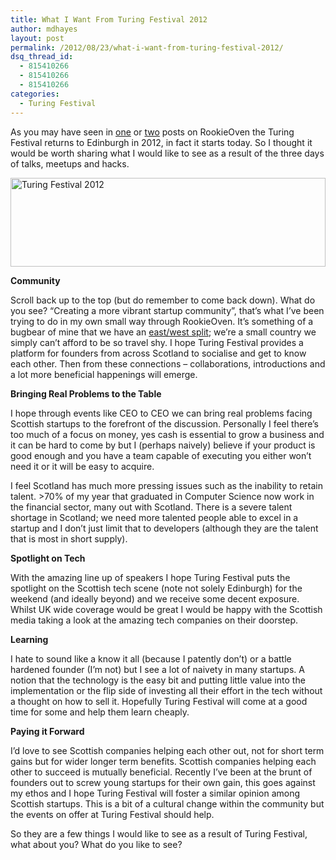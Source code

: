 ```yaml
---
title: What I Want From Turing Festival 2012
author: mdhayes
layout: post
permalink: /2012/08/23/what-i-want-from-turing-festival-2012/
dsq_thread_id:
  - 815410266
  - 815410266
  - 815410266
categories:
  - Turing Festival
---
```

As you may have seen in [one][1] or [two][2] posts on RookieOven the Turing Festival returns to Edinburgh in 2012, in fact it starts today. So I thought it would be worth sharing what I would like to see as a result of the three days of talks, meetups and hacks.

[<img class="aligncenter size-full wp-image-945" title="Turing-Festival-2012" src="http://rookieoven.com/wp-content/uploads/2012/08/Turing-Festival-2012.png" alt="Turing Festival 2012" width="504" height="142" />][3]

**Community**

Scroll back up to the top (but do remember to come back down). What do you see? &#8220;Creating a more vibrant startup community&#8221;, that&#8217;s what I&#8217;ve been trying to do in my own small way through RookieOven. It&#8217;s something of a bugbear of mine that we have an [east/west split][4]; we&#8217;re a small country we simply can&#8217;t afford to be so travel shy. I hope Turing Festival provides a platform for founders from across Scotland to socialise and get to know each other. Then from these connections &#8211; collaborations, introductions and a lot more beneficial happenings will emerge.

**Bringing Real Problems to the Table**

I hope through events like CEO to CEO we can bring real problems facing Scottish startups to the forefront of the discussion. Personally I feel there&#8217;s too much of a focus on money, yes cash is essential to grow a business and it can be hard to come by but I (perhaps naively) believe if your product is good enough and you have a team capable of executing you either won&#8217;t need it or it will be easy to acquire.

I feel Scotland has much more pressing issues such as the inability to retain talent. >70% of my year that graduated in Computer Science now work in the financial sector, many out with Scotland. There is a severe talent shortage in Scotland; we need more talented people able to excel in a startup and I don&#8217;t just limit that to developers (although they are the talent that is most in short supply).

**Spotlight on Tech**

With the amazing line up of speakers I hope Turing Festival puts the spotlight on the Scottish tech scene (note not solely Edinburgh) for the weekend (and ideally beyond) and we receive some decent exposure. Whilst UK wide coverage would be great I would be happy with the Scottish media taking a look at the amazing tech companies on their doorstep.

**Learning**

I hate to sound like a know it all (because I patently don&#8217;t) or a battle hardened founder (I&#8217;m not) but I see a lot of naivety in many startups. A notion that the technology is the easy bit and putting little value into the implementation or the flip side of investing all their effort in the tech without a thought on how to sell it. Hopefully Turing Festival will come at a good time for some and help them learn cheaply.

**Paying it Forward**

I&#8217;d love to see Scottish companies helping each other out, not for short term gains but for wider longer term benefits. Scottish companies helping each other to succeed is mutually beneficial. Recently I&#8217;ve been at the brunt of founders out to screw young startups for their own gain, this goes against my ethos and I hope Turing Festival will foster a similar opinion among Scottish startups. This is a bit of a cultural change within the community but the events on offer at Turing Festival should help.

So they are a few things I would like to see as a result of Turing Festival, what about you? What do you like to see?

 [1]: http://rookieoven.com/2012/07/23/host-a-guest-for-the-turing-festival/ "Host a Guest for the Turing Festival"
 [2]: http://rookieoven.com/2012/08/15/turing-festival-essential-events/ "Turing Festival: Essential Events"
 [3]: http://rookieoven.com/wp-content/uploads/2012/08/Turing-Festival-2012.png
 [4]: http://rookieoven.com/2011/06/28/glad-people-care-to-debate/ "Glad People Care to Debate"